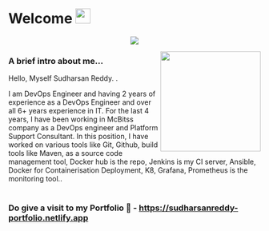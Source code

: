 # Welcome <img src="https://raw.githubusercontent.com/MartinHeinz/MartinHeinz/master/wave.gif" height="30px">

<p align="center">
<img src="https://readme-typing-svg.herokuapp.com?font=Fira+Code&weight=500&size=40&pause=1000&color=007EDA&center=true&vCenter=true&width=700&lines=Hello%2C+this+is+Sudharsan;Welcome+to+my+Github+profile">
</p>

<img align="right"  height="200px" src="Img/d.gif">

### A brief intro about me...
Hello, Myself Sudharsan Reddy. .

I am DevOps Engineer and having 2 years of experience as a DevOps Engineer and over all 6+ years experience in IT. For the last 4 years, I have been working in McBitss company as a DevOps engineer and Platform Support Consultant. In this position, I have worked on various tools like Git, Github, build tools like Maven, as a source code management tool, Docker hub is the repo, Jenkins is my CI server, Ansible, Docker for Containerisation Deployment, K8, Grafana, Prometheus is the monitoring tool..
<br><br>
### Do give a visit to my Portfolio 🔗 - https://sudharsanreddy-portfolio.netlify.app
